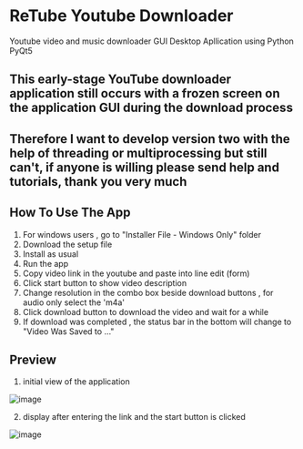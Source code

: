 # ReTube Youtube Downloader
 Youtube video and music downloader GUI Desktop Apllication using Python PyQt5

This early-stage YouTube downloader application still occurs with a frozen screen on the application GUI during the download process
-

Therefore I want to develop version two with the help of threading or multiprocessing but still can't, if anyone is willing please send help and tutorials, thank you very much
-


How To Use The App
-

1. For windows users , go to "Installer File - Windows Only" folder
2. Download the setup file
3. Install as usual
4. Run the app
5. Copy video link in the youtube and paste into line edit (form)
6. Click start button to show video description
7. Change resolution in the combo box beside download buttons , for audio only select the 'm4a'
8. Click download button to download the video and wait for a while
9. If download was completed , the status bar in the bottom will change to "Video Was Saved to ..."



Preview
-
1. initial view of the application
   
![image](https://github.com/rezamuhammad13/ReTube-Youtube-Downloader/assets/138437186/35842037-f5d6-479d-9e98-71ee8672b676)

2. display after entering the link and the start button is clicked

![image](https://github.com/rezamuhammad13/ReTube-Youtube-Downloader/assets/138437186/73d61369-9412-41c9-9369-c32a9d220d2b)
